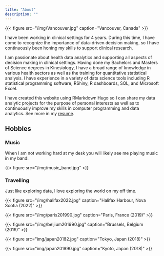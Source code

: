 ```yaml
---
title: "About"
description: ""
---
```

{{< figure src="/img/Vancouver.jpg" caption="Vancouver, Canada" >}}


I have been working in clinical settings for 4 years. During this time, I have come to recognize the importance of data-driven decision making, so I have continuously been honing my skills to support clinical research.

I am passionate about health data analytics and supporting all aspects of decision making in clinical settings. Having done my Bachelors and Masters of Science degrees in Kinesiology, I have a broad range of knowledge in various health sectors as well as the training for quantitative statistical analysis. I have experience in a variety of data science tools including R statistical programming software, RShiny, R dashboards, SQL, and Microsoft Excel.


I have created this website using RMarkdown Hugo so I can share my data analytic projects for the purpose of personal interests as well as to continuously improve my skills in computer programming and data analytics. See more in my [resume](/resume/).




## Hobbies

### Music

When I am not working hard at my desk you will likely see me playing music in my band.

{{< figure src="/img/music_band.jpg" >}}


### Travelling 

Just like exploring data, I love exploring the world on my off time. 

{{< figure src="/img/halifax2022.jpg" caption="Halifax Harbour, Nova Scotia  (2022)"  >}}



{{< figure src="/img/paris201990.jpg" caption="Paris, France (2019)"  >}}

{{< figure src="/img/beljium201990.jpg" caption="Brussels, Belgium  (2019)"  >}}

{{< figure src="img/japan20182.jpg" caption="Tokyo, Japan  (2018)" >}}


{{< figure src="img/japan201890.jpg" caption="Kyoto, Japan  (2018)" >}}



